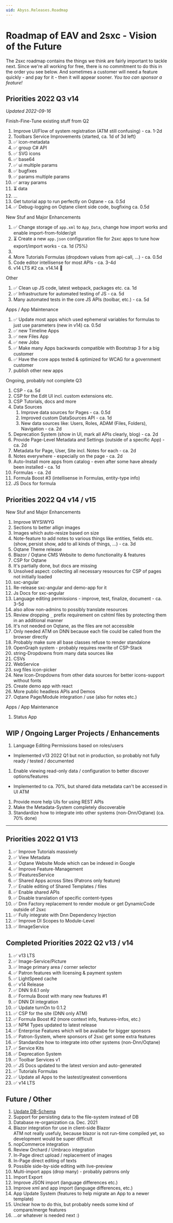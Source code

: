 ```yaml
---
uid: Abyss.Releases.Roadmap
---
```


# Roadmap of EAV and 2sxc - Vision of the Future

The 2sxc roadmap contains the things we think are fairly important to tackle next. Since we're all working for free, there is no commitment to do this in the order you see below. And sometimes a customer will need a feature quickly - and pay for it - then it will appear sooner. _You too can sponsor a feature!_

## Priorities 2022 Q3 v14

_Updated 2022-09-16_

Finish-Fine-Tune existing stuff from Q2

1. Improve UI/Flow of system registration (ATM still confusing) - ca. 1-2d
1. Toolbars Service Improvements {started, ca. 1d of 3d left}
  1. ✅ icon-metadata
  1. ✅ group C# API
  1. ✅ SVG icons
  1. ✅ base64
  1. ✅ ui multiple params
  1. ✅ bugfixes
  1. ✅ params multiple params
  1. ✅ array params
  1. ⏳ data
  1. ...
1. Get tutorial app to run perfectly on Oqtane - ca. 0.5d
1. ✅ Debug-logging on Oqtane client side code, bugfixing ca. 0.5d

New Stuf and Major Enhancements

1. ✅ Change storage of `app.xml` to `App_Data`, change how import works and enable import-from-folder/git
1. ⏳ Create a new `app.json` configuration file for 2sxc apps to tune how export/import works - ca. 1d (75%)
  1. 
1. More Tutorials Formulas (dropdown values from api-call, ...) - ca. 0.5d
1. Code editor intellisense for most APIs - ca. 3-4d
1. v14 LTS #2 ca. v14.14 🚀

Other

1. ✅ Clean up JS code, latest webpack, packages etc. ca. 1d
1. ✅ Infrastructure for automated testing of JS - ca. 5d
1. Many automated tests in the core JS APIs (toolbar, etc.) - ca. 5d

Apps / App Maintenance

1. ✅ Update most apps which used ephemeral variables for formulas to just use parameters (new in v14) ca. 0.5d
1. ✅ new Timeline Apps
1. ✅ new Files App
1. ✅ new Jobs
1. ✅ Make many Apps backwards compatible with Bootstrap 3 for a big customer
1. ✅ Have the core apps tested & optimized for WCAG for a government customer
1. publish other new apps

Ongoing, probably not complete Q3

1. CSP - ca. 5d
  1. CSP for the Edit UI incl. custom extensions etc.
  1. CSP Tutorials, docs and more
1. Data Sources
    1. Improve data sources for Pages - ca. 0.5d
    1. Improved custom DataSources API - ca. 1d
    1. New data sources like: Users, Roles, ADAM (Files, Folders), Navigation - ca. 2d
1. Deprecation System (show in UI, mark all APIs clearly, blog) - ca. 2d
1. Provide Page-Level Metadata and Settings (outside of a specific App) - ca. 2d
1. Metadata for Page, User, Site incl. Notes for each - ca. 2d
1. Notes everywhere - especially on the page - ca. 2d
1. Auto-Install more apps from catalog - even after some have already been installed - ca. 1d
1. Formulas - ca. 2d
  1. Formula Boost #3 (intellisense in Formulas, entity-type info)
  1. JS Docs for formula


## Priorities 2022 Q4 v14 / v15

New Stuf and Major Enhancements

1. Improve WYSIWYG
  1. Sections to better allign images
  1. Images which auto-resize based on size
1. Note-feature to add notes to various things like entities, fields etc. (show, persist show, add to all kinds of things, ...) - ca. 3d
1. Oqtane Theme release
1. Blazor / Oqtane CMS Website to demo functionality & features
1. CSP for Oqtane
  1. It's partially done, but docs are missing
  1. Unsolved aspect: collecting all necessary resources for CSP of pages not initially loaded
1. sxc-angular
  1. Re-release sxc-angular and demo-app for it
  1. Js Docs for sxc-angular
1. Language editing permissions - improve, test, finalize, document - ca. 3-5d
  1. also allow non-admins to possibly translate resources
1. Review dropping `_` prefix requirement on cshtml files by protecting them in an additional manner
  1. It's not needed on Oqtane, as the files are not accessible
  1. Only needed ATM on DNN because each file could be called from the browser directly
  1. Probably make sure all base classes refuse to render standalone
1. OpenGraph system - probably requires rewrite of CSP-Stack
1. string-Dropdowns from many data sources like
  1. CSVs 
  1. WebService
  1. svg files icon-picker
1. New Icon-Dropdowns from other data sources for better icons-support without fonts
1. Create demo app with react
1. More public headless APIs and Demos
1. Oqtane Page/Module integration / use (also for notes etc.)

Apps / App Maintenance

1. Status App


## WIP / Ongoing Larger Projects / Enhancements

1. Language Editing Permissions based on roles/users
  * Implemented v13 2022 Q1 but not in production, so probably not fully ready / tested / documented
1. Enable viewing read-only data / configuration to better discover options/features
  * Implemented to ca. 70%, but shared data metadata can't be accessed in UI ATM
1. Provide more help UIs for using REST APIs
1. Make the Metadata-System completely discoverable
1. Standardize how to integrate into other systems (non-Dnn/Oqtane) (ca. 70% done)

---

## Priorities 2022 Q1 V13

1. ✅ Improve Tutorials massively
1. ✅ View Metadata
1. ✅ Oqtane Website Mode which can be indexed in Google
1. ✅ Improve Feature-Management
1. ✅ IFeaturesService
1. ✅ Shared Apps across Sites (Patrons only feature)
1. ✅ Enable editing of Shared Templates / files
1. ✅ Enable shared APIs
1. ✅ Disable translation of specific content-types
1. ✅ Dnn Factory replacement to render module or get DynamicCode outside of 2sxc
1. ✅ Fully integrate with Dnn Dependency Injection
1. ✅ Improve DI Scopes to Module-Level
1. ✅ IImageService


## Completed Priorities 2022 Q2 v13 / v14

1. ✅ v13 LTS
1. ✅ Image-Service/Picture
1. ✅ Image primary area / corner selector
1. ✅ Patron features with licensing & payment system
1. ✅ LightSpeed cache
1. ✅ v14 Release
1. ✅ DNN 9.6.1 only
1. ✅ Formula Boost with many new features #1
1. ✅ DNN DI integration
1. ✅ Update turnOn to 0.1.2
1. ✅ CSP for the site (DNN only ATM)
1. ✅ Formula Boost #2 (more context info, features-infos, etc.)
1. ✅ NPM Types updated to latest release
1. ✅ Enterprise Features which will be availabe for bigger sponsors
1. ✅ Patron-System, where sponsors of 2sxc get some extra features
1. ✅ Standardize how to integrate into other systems (non-Dnn/Oqtane)
1. ✅ Service Kits
1. ✅ Deprecation System
1. ✅ Toolbar Services v1
1. ✅ JS Docs updated to the latest version and auto-generated
1. ✅ Tutorials Formulas
1. ✅ Update all Apps to the lastest/greatest conventions
1. ✅ v14 LTS


## Future / Other

1. [Update DB-Schema](xref:Abyss.Releases.Planned.DbSchema)
1. Support for persisting data to the file-system instead of DB
1. Database re-organization ca. Dec. 2021
1. Blazor integration for use in client-side Blazor  
  ATM not really usefuly, because blazor is not run-time compiled yet, so development would be super difficult
1. nopCommerce integration
1. Review Orchard / Umbraco integration
1. In-Page direct upload / replacement of images
1. In-Page direct editing of texts
1. Possible side-by-side editing with live-preview
1. Multi-import apps (drop many) - probably patrons only
1. Import Export
  1. Improve JSON import (language differences etc.)
  1. Improve xml and app import (language differences, etc.)
1. App Update System (features to help migrate an App to a newer template)
  1. Unclear how to do this, but probably needs some kind of compare/merge features
1. ...or whatever is needed next :)
